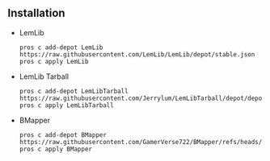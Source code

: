 ## Installation

- LemLib
    ```
    pros c add-depot LemLib https://raw.githubusercontent.com/LemLib/LemLib/depot/stable.json
    pros c apply LemLib
    ```

- LemLib Tarball
    ```
    pros c add-depot LemLibTarball https://raw.githubusercontent.com/Jerrylum/LemLibTarball/depot/depot.json
    pros c apply LemLibTarball
    ```

- BMapper
    ```
    pros c add-depot BMapper https://raw.githubusercontent.com/GamerVerse722/BMapper/refs/heads/depot/stable.json
    pros c apply BMapper
    ```